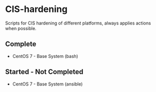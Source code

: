 # CIS-hardening
Scripts for CIS hardening of different platforms, always applies actions when possible.

## Complete
* CentOS 7 - Base System (bash)

## Started - Not Completed
* CentOS 7 - Base System (ansible)
